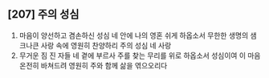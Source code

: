 ## [207] 주의 성심

1) 마음이 양선하고 겸손하신 성심 네 안에 나의 영혼 쉬게 하옵소서 무한한 생명의 샘 크나큰 사랑 속에 영원히 찬양하리 주의 성심 네 사랑
2) 무거운 짐 진 자들 네 곁에 부르사 주를 찾는 무리를 위로 하옵소서 성심이여 이 마음 온전히 바쳐드려 영원히 주와 함께 삶을 엮으오리다
